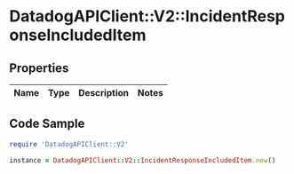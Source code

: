 # DatadogAPIClient::V2::IncidentResponseIncludedItem

## Properties

Name | Type | Description | Notes
------------ | ------------- | ------------- | -------------

## Code Sample

```ruby
require 'DatadogAPIClient::V2'

instance = DatadogAPIClient::V2::IncidentResponseIncludedItem.new()
```


